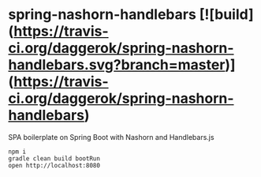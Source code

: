 spring-nashorn-handlebars [![build] (https://travis-ci.org/daggerok/spring-nashorn-handlebars.svg?branch=master)] (https://travis-ci.org/daggerok/spring-nashorn-handlebars)
=========================

SPA boilerplate on Spring Boot with Nashorn and Handlebars.js

```shell
npm i
gradle clean build bootRun
open http://localhost:8080
```
